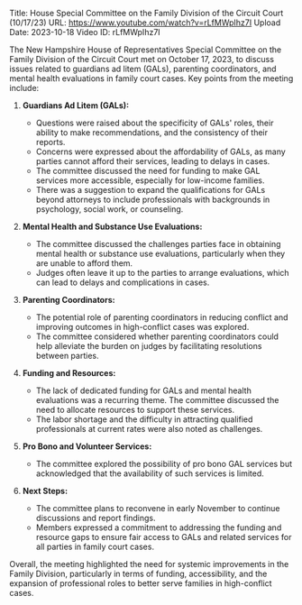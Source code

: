Title: House Special Committee on the Family Division of the Circuit Court (10/17/23)
URL: https://www.youtube.com/watch?v=rLfMWpIhz7I
Upload Date: 2023-10-18
Video ID: rLfMWpIhz7I

The New Hampshire House of Representatives Special Committee on the Family Division of the Circuit Court met on October 17, 2023, to discuss issues related to guardians ad litem (GALs), parenting coordinators, and mental health evaluations in family court cases. Key points from the meeting include:

1. **Guardians Ad Litem (GALs):**  
   - Questions were raised about the specificity of GALs' roles, their ability to make recommendations, and the consistency of their reports.  
   - Concerns were expressed about the affordability of GALs, as many parties cannot afford their services, leading to delays in cases.  
   - The committee discussed the need for funding to make GAL services more accessible, especially for low-income families.  
   - There was a suggestion to expand the qualifications for GALs beyond attorneys to include professionals with backgrounds in psychology, social work, or counseling.  

2. **Mental Health and Substance Use Evaluations:**  
   - The committee discussed the challenges parties face in obtaining mental health or substance use evaluations, particularly when they are unable to afford them.  
   - Judges often leave it up to the parties to arrange evaluations, which can lead to delays and complications in cases.  

3. **Parenting Coordinators:**  
   - The potential role of parenting coordinators in reducing conflict and improving outcomes in high-conflict cases was explored.  
   - The committee considered whether parenting coordinators could help alleviate the burden on judges by facilitating resolutions between parties.  

4. **Funding and Resources:**  
   - The lack of dedicated funding for GALs and mental health evaluations was a recurring theme. The committee discussed the need to allocate resources to support these services.  
   - The labor shortage and the difficulty in attracting qualified professionals at current rates were also noted as challenges.  

5. **Pro Bono and Volunteer Services:**  
   - The committee explored the possibility of pro bono GAL services but acknowledged that the availability of such services is limited.  

6. **Next Steps:**  
   - The committee plans to reconvene in early November to continue discussions and report findings.  
   - Members expressed a commitment to addressing the funding and resource gaps to ensure fair access to GALs and related services for all parties in family court cases.  

Overall, the meeting highlighted the need for systemic improvements in the Family Division, particularly in terms of funding, accessibility, and the expansion of professional roles to better serve families in high-conflict cases.